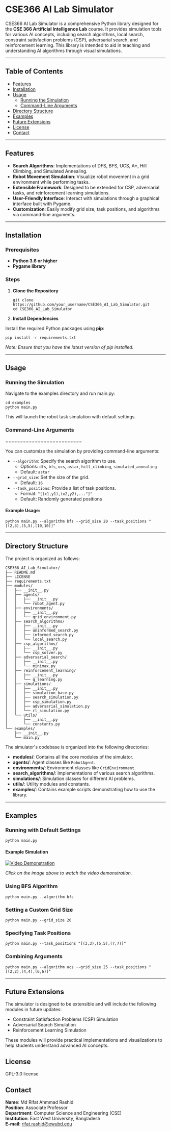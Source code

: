 # CSE366 AI Lab Simulator

CSE366 AI Lab Simulator is a comprehensive Python library designed for the **CSE 366 Artificial Intelligence Lab** course. It provides simulation tools for various AI concepts, including search algorithms, local search, constraint satisfaction problems (CSP), adversarial search, and reinforcement learning. This library is intended to aid in teaching and understanding AI algorithms through visual simulations.

---

## Table of Contents

- [Features](#features)
- [Installation](#installation)
- [Usage](#usage)
  - [Running the Simulation](#running-the-simulation)
  - [Command-Line Arguments](#command-line-arguments)
- [Directory Structure](#directory-structure)
- [Examples](#examples)
- [Future Extensions](#future-extensions)
- [License](#license)
- [Contact](#contact)

---

## Features

- **Search Algorithms**: Implementations of DFS, BFS, UCS, A*, Hill Climbing, and Simulated Annealing.
- **Robot Movement Simulation**: Visualize robot movement in a grid environment while performing tasks.
- **Extensible Framework**: Designed to be extended for CSP, adversarial tasks, and reinforcement learning simulations.
- **User-Friendly Interface**: Interact with simulations through a graphical interface built with Pygame.
- **Customization**: Easily modify grid size, task positions, and algorithms via command-line arguments.

---

## Installation

### Prerequisites

- **Python 3.6 or higher**
- **Pygame library**

### Steps

1. **Clone the Repository**

   ```
   git clone https://github.com/your_username/CSE366_AI_Lab_Simulator.git
   cd CSE366_AI_Lab_Simulator
   ```

2. **Install Dependencies**

Install the required Python packages using **pip**:

```
pip install -r requirements.txt
```
*Note: Ensure that you have the latest version of pip installed.*


---

## Usage

### Running the Simulation
Navigate to the examples directory and run main.py:

```
cd examples
python main.py
```
This will launch the robot task simulation with default settings.

### Command-Line Arguments
==========================

You can customize the simulation by providing command-line arguments:

* `--algorithm`: Specify the search algorithm to use.
	+ Options: `dfs`, `bfs`, `ucs`, `astar`, `hill_climbing`, `simulated_annealing`
	+ Default: `astar`
* `--grid_size`: Set the size of the grid.
	+ Default: `16`
* `--task_positions`: Provide a list of task positions.
	+ Format: `"[(x1,y1),(x2,y2),..."]"`
	+ Default: Randomly generated positions

#### Example Usage:

```
python main.py --algorithm bfs --grid_size 20 --task_positions "[(2,3),(5,5),(10,10)]"
```
---

## Directory Structure
The project is organized as follows:

```
CSE366_AI_Lab_Simulator/
├── README.md
├── LICENSE
├── requirements.txt
├── modules/
│   ├── __init__.py
│   ├── agents/
│   │   ├── __init__.py
│   │   └── robot_agent.py
│   ├── environments/
│   │   ├── __init__.py
│   │   └── grid_environment.py
│   ├── search_algorithms/
│   │   ├── __init__.py
│   │   ├── uninformed_search.py
│   │   ├── informed_search.py
│   │   └── local_search.py
│   ├── csp_algorithms/
│   │   ├── __init__.py
│   │   └── csp_solver.py
│   ├── adversarial_search/
│   │   ├── __init__.py
│   │   └── minimax.py
│   ├── reinforcement_learning/
│   │   ├── __init__.py
│   │   └── q_learning.py
│   ├── simulations/
│   │   ├── __init__.py
│   │   ├── simulation_base.py
│   │   ├── search_simulation.py
│   │   ├── csp_simulation.py
│   │   ├── adversarial_simulation.py
│   │   └── rl_simulation.py
│   └── utils/
│       ├── __init__.py
│       └── constants.py
└── examples/
    ├── __init__.py
    └── main.py
```

The simulator's codebase is organized into the following directories:

* **modules/**: Contains all the core modules of the simulator.
* **agents/**: Agent classes like `RobotAgent`.
* **environments/**: Environment classes like `GridEnvironment`.
* **search_algorithms/**: Implementations of various search algorithms.
* **simulations/**: Simulation classes for different AI problems.
* **utils/**: Utility modules and constants.
* **examples/**: Contains example scripts demonstrating how to use the library.
---

## Examples
### Running with Default Settings
```
python main.py
```
#### Example Simulation

[![Video Demonstration](\images\search.gif)](https://drive.google.com/file/d/1Ak-BdFxOOiAgpmXdTOXY2mKylmp7K_Oj/view?usp=sharing)

*Click on the image above to watch the video demonstration.*


### Using BFS Algorithm
```
python main.py --algorithm bfs
```
### Setting a Custom Grid Size
```
python main.py --grid_size 20
```
### Specifying Task Positions
```
python main.py --task_positions "[(3,3),(5,5),(7,7)]"
```
### Combining Arguments
```
python main.py --algorithm ucs --grid_size 25 --task_positions "[(2,2),(4,4),(6,6)]"
```

---

## Future Extensions
The simulator is designed to be extensible and will include the following modules in future updates:

* Constraint Satisfaction Problems (CSP) Simulation
* Adversarial Search Simulation
* Reinforcement Learning Simulation

These modules will provide practical implementations and visualizations to help students understand advanced AI concepts.

## License
 GPL-3.0 license

## Contact

**Name**: Md Rifat Ahmmad Rashid  
**Position**: Associate Professor  
**Department**: Computer Science and Engineering (CSE)  
**Institution**: East West University, Bangladesh  
**E-mail**: rifat.rashid@ewubd.edu  

